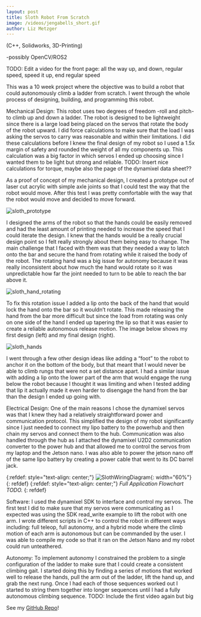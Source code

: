 ```yaml
--- 
layout: post
title: Sloth Robot From Scratch
image: /videos/jengabells_short.gif
author: Liz Metzger
---
```


(C++, Solidworks, 3D-Printing)

-possibly OpenCV/ROS2

TODO:
Edit a video for the front page: all the way up, and down, regular speed, speed it up, end regular speed

This was a 10 week project where the objective was to build a robot that could autonomously climb a ladder from scratch. I went through the whole process of designing, building, and programming this robot.

Mechanical Design:
This robot uses two degrees of freedom -roll and pitch- to climb up and down a ladder. The robot is designed to be lightweight since there is a large load being placed on the servos that rotate the body of the robot upward. I did force calculations to make sure that the load I was asking the servos to carry was reasonable and within their limitations. I did these calculations before I knew the final design of my robot so I used a 1.5x margin of safety and rounded the weight of all my components up. This calculation was a big factor in which servos I ended up choosing since I wanted them to be light but strong and reliable. 
TODO:
Insert nice calculations for torque, maybe also the page of the dynamixel data sheet?? 

As a proof of concept of my mechanical design, I created a prototype out of laser cut acrylic with simple axle joints so that I could test the way that the robot would move. After this test I was pretty comfortable with the way that the robot would move and decided to move forward.


![sloth_prototype](https://user-images.githubusercontent.com/113066141/225827604-8a6fa98d-1ae1-4140-b1ad-941c487c1daf.jpg)


I designed the arms of the robot so that the hands could be easily removed and had the least amount of printing needed to increase the speed that I could iterate the design. I knew that the hands would be a really crucial design point so I felt really strongly about them being easy to change. The main challenge that I faced with them was that they needed a way to latch onto the bar and secure the hand from rotating while it raised the body of the robot. The rotating hand was a big issue for autonomy because it was really inconsistent about how much the hand would rotate so it was unpredictable how far the joint needed to turn to be able to reach the bar above it. 


![sloth_hand_rotating](https://user-images.githubusercontent.com/113066141/225822850-87aa8c21-42bd-42e6-a3c7-29513b03ae34.jpg)


To fix this rotation issue I added a lip onto the back of the hand that would lock the hand onto the bar so it wouldn’t rotate. This made releasing the hand from the bar more difficult but since the load from rotating was only on one side of the hand I ended up tapering the lip so that it was easier to create a reliable autonomous release motion. The image below shows my first design (left) and my final design (right).


![sloth_hands](https://user-images.githubusercontent.com/113066141/225815053-bbb5e9d2-afa9-4a78-9903-7b8fb94945fb.jpg)


I went through a few other design ideas like adding a “foot” to the robot to anchor it on the bottom of the body, but that meant that I would never be able to climb rungs that were not a set distance apart. I had a similar issue with adding a lip onto the lower part of the arm that would engage the rung below the robot because I thought it was limiting and when I tested adding that lip it actually made it even harder to disengage the hand from the bar than the design I ended up going with. 

Electrical Design:
One of the main reasons I chose the dynamixel servos was that I knew they had a relatively straightforward power and communication protocol. This simplified the design of my robot significantly since I just needed to connect my lipo battery to the powerhub and then chain my servos and connect them to the hub. Communication was also handled through the hub as I attached the dynamixel U2D2 communication converter to the power hub and that allowed me to control the servos from my laptop and the Jetson nano. I was also able to power the jetson nano off of the same lipo battery by creating a power cable that went to its DC barrel jack. 


{:refdef: style="text-align: center;"}
![SlothWiringDiagram](https://user-images.githubusercontent.com/113066141/225979822-29700090-b754-4848-a92c-a14cbae265f8.jpeg){: width="60%"}
{: refdef}
{:refdef: style="text-align: center;"}
_Full Application Flowchart TODO._
{: refdef}


Software:
I used the dynamixel SDK to interface and control my servos. The first test I did to make sure that my servos were communicating as I expected was using the SDK read_write example to lift the robot with one arm. I wrote different scripts in C++ to control the robot in different ways including: full teleop, full autonomy, and a hybrid mode where the climb motion of each arm is autonomous but can be commanded by the user. I was able to compile my code so that it ran on the Jetson Nano and my robot could run unteathered.


Autonomy:
To implement autonomy I constrained the problem to a single configuration of the ladder to make sure that I could create a consistent climbing gait. I started doing this by finding a series of motions that worked well to release the hands, pull the arm out of the ladder, lift the hand up, and grab the next rung. Once I had each of those sequences worked out I started to string them together into longer sequences until I had a fully autonomous climbing sequence.
TODO:
Include the first video again but big 

See my [GitHub Repo](https://pages.github.com/)!


